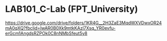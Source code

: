 # LAB101_C-Lab (FPT_University)

https://drive.google.com/drive/folders/1KR4G__2H3ZaE3MqdWXVDwxOR24mA0qXQ?fbclid=IwAR0B0Xk9mtkKAzl7Xsq_YR0evfu-erGcm1AngdsRZPOk0C8nNMbSfeut5y8
